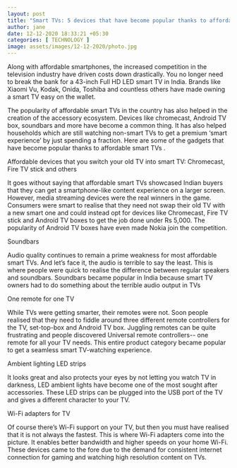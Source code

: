 ```yaml
---
layout: post
title: "Smart TVs: 5 devices that have become popular thanks to affordable smart TVs"
author: jane 
date: 12-12-2020 18:33:21 +05:30 
categories: [ TECHNOLOGY ] 
image: assets/images/12-12-2020/photo.jpg
---
```

Along with affordable smartphones, the increased competition in the television industry have driven costs down drastically. You no longer need to break the bank for a 43-inch Full HD LED smart TV in India. Brands like Xiaomi Vu, Kodak, Onida, Toshiba and countless others have made owning a smart TV easy on the wallet.

The popularity of affordable smart TVs in the country has also helped in the creation of the accessory ecosystem. Devices like chromecast, Android TV box, soundbars and more have become a common thing. It has also helped households which are still watching non-smart TVs to get a premium ‘smart experience’ by just spending a fraction. Here are some of the gadgets that have become popular thanks to affordable smart TVs .

Affordable devices that you switch your old TV into smart TV: Chromecast, Fire TV stick and others

It goes without saying that affordable smart TVs showcased Indian buyers that they can get a smartphone-like content experience on a larger screen. However, media streaming devices were the real winners in the game. Consumers were smart to realise that they need not swap their old TV with a new smart one and could instead opt for devices like Chromecast, Fire TV stick and Android TV boxes to get the job done under Rs 5,000. The popularity of Android TV boxes have even made Nokia join the competition.

Soundbars

Audio quality continues to remain a prime weakness for most affordable smart TVs. And let’s face it, the audio is terrible to say the least. This is where people were quick to realise the difference between regular speakers and soundbars. Soundbars became popular in India because smart TV owners had to do something about the terrible audio output in TVs

One remote for one TV

While TVs were getting smarter, their remotes were not. Soon people realised that they need to fiddle around three different remote controllers for the TV, set-top-box and Android TV box. Juggling remotes can be quite frustrating and people discovered Universal remote controllers-- one remote for all your TV needs. This entire product category became popular to get a seamless smart TV-watching experience.

Ambient lighting LED strips

It looks great and also protects your eyes by not letting you watch TV in darkness, LED ambient lights have become one of the most sought after accessories. These LED strips can be plugged into the USB port of the TV and gives a different character to your TV.

Wi-Fi adapters for TV

Of course there’s Wi-Fi support on your TV, but then you must have realised that it is not always the fastest. This is where Wi-Fi adapters come into the picture. It enables better bandwidth and higher speeds on your home Wi-Fi. These devices came to the fore due to the demand for consistent internet connection for gaming and watching high resolution content on TVs.

